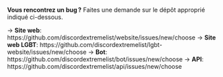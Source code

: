 **Vous rencontrez un bug ?** Faites une demande sur le dépôt approprié indiqué ci-dessous.

-> **Site web**: https\://github.com/discordextremelist/website/issues/new/choose
-> **Site web LGBT**: https\://github.com/discordextremelist/lgbt-website/issues/new/choose
-> **Bot**: https\://github.com/discordextremelist/bot/issues/new/choose
-> **API**: https\://github.com/discordextremelist/api/issues/new/choose
